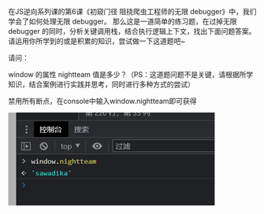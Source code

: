 在JS逆向系列课的第6课《初窥⻔径 阻挠爬⾍⼯程师的⽆限 debugger》中，我们学会了如何处理无限 debugger。 那么这是一道简单的练习题，在过掉无限 debugger 的同时，分析关键调用栈，结合执行逻辑上下文，找出下面问题答案。请运用你所学到的或是积累的知识，尝试做一下这道题吧~

请问：

window 的属性 nightteam 值是多少？（PS：这道题问题不是关键，请根据所学知识，结合案例进行实践并思考，同时进行多种方式的尝试）

禁用所有断点，在console中输入window.nightteam即可获得

![debugger](../img/100.png)
